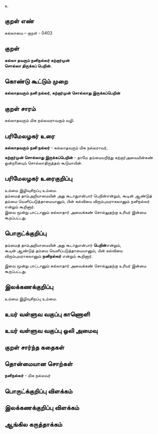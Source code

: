 உ

## குறள் எண் 

கல்லாமை – குறள் - 0403  

## குறள் 

**கல்லா தவரும் நனிநல்லர் கற்றார்முன்  
சொல்லா திருக்கப் பெறின்.**

## கொண்டு கூட்டும் முறை

**கல்லாதவரும் நனி நல்லர், கற்றார்முன் சொல்லாது இருக்கப்பெறின்**  

## குறள் சாரம் 

கல்லாதவரும் மிக நல்லவராவகும் வழி.  

## பரிமேலழகர் உரை

**கல்லாதவரும் நனி நல்லர்** - கல்லாதவரும் மிக நல்லராவர்,  

**கற்றார்முன் சொல்லாது இருக்கப்பெறின்** - தாமே தம்மையறிந்து கற்றார்அவையின்கண் ஒன்றனையும் சொல்லாதிருத்தல் கூடுமாயின்.  

## பரிமேலழகர் உரைகுறிப்பு   

உம்மை இழிவுசிறப்பு உம்மை.  
தம்மைத் தாம்அறியாமையின் அது கூடாதுஎன்பார் பெறின்என்றும், கூடின் ஆண்டுத் தம்மை வெளிப்படுத்தாமையானும், பின் கல்வியை விரும்புவராகலானும் நனிநல்லர் என்றும் கூறினார்.  
இவை மூன்று பாட்டானும் கல்லாதார் அவைக்கண் சொல்லுதற்கு உரியர் இன்மை கூறப்பட்டது.  

## பொருட்க்குறிப்பு 

தம்மைத் தாம்அறியாமையின் அது கூடாதுஎன்பார் **பெறின்**என்றும்,   
கூடின் ஆண்டுத் தம்மை வெளிப்படுத்தாமையானும், பின் கல்வியை விரும்புவராகலானும் **நனிநல்லர்** என்றும் கூறினார்.  

இவை மூன்று பாட்டானும் கல்லாதார் அவைக்கண் சொல்லுதற்கு உரியர் இன்மை கூறப்பட்டது. 

## இலக்கணக்குறிப்பு  

உம்மை இழிவுசிறப்பு உம்மை.    

## உயர் வள்ளுவ வகுப்பு காணொளி


## உயர் வள்ளுவ வகுப்பு ஒலி அமைவு 

 
## குறள் சார்ந்த கதைகள் 


## தொன்மையான சொற்கள்

**நனிநல்லர்** -  மிக நல்லவர் 

## பொருட்க்குறிப்பு விளக்கம்


## இலக்கணக்குறிப்பு விளக்கம்


## ஆங்கில கருத்தாக்கம் 


